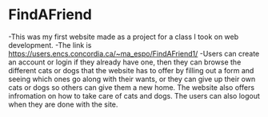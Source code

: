 # FindAFriend
-This was my first website made as a project for a class I took on web development. 
-The link is https://users.encs.concordia.ca/~ma_espo/FindAFriend1/
-Users can create an account or login if they already have one, then they can browse the different cats or dogs that the 
website has to offer by filling out a form and seeing which ones go along with their wants, or they can give up their own cats or dogs so others can give them a new home. The website also offers
infromation on how to take care of cats and dogs. The users can also logout when they are done with the site.
